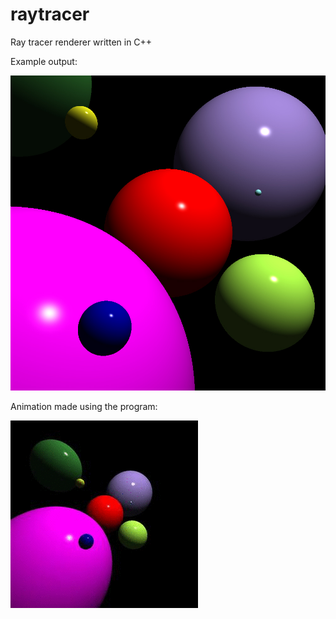 # raytracer
Ray tracer renderer written in C++

Example output:

![](/examples/example.jpeg)

Animation made using the program:

![](/examples/dolly_zoom.gif)
